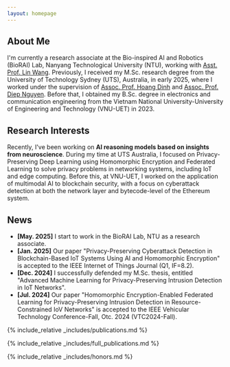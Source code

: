 ```yaml
---
layout: homepage
---
```


## About Me

I'm currently a research associate at the Bio-inspired AI and Robotics (BioRAI) Lab, Nanyang Technological University (NTU), working with [Asst. Prof. Lin Wang](https://scholar.google.com/citations?user=SReb2csAAAAJ&hl=en). Previously, I received my M.Sc. research degree from the University of Technology Sydney (UTS), Australia, in early 2025, where I worked under the supervision of [Assoc. Prof. Hoang Dinh](https://sites.google.com/view/dinh-thai-hoang/) and [Assoc. Prof. Diep Nguyen](https://sites.google.com/view/diep-n-nguyen/). Before that, I obtained my B.Sc. degree in electronics and communication engineering from the Vietnam National University-University of Engineering and Technology (VNU-UET) in 2023. 

## Research Interests

Recently, I've been working on **AI reasoning models based on insights from neuroscience**. During my time at UTS Australia, I focused on Privacy-Preserving Deep Learning using Homomorphic Encryption and Federated Learning to solve privacy problems in networking systems, including IoT and edge computing. Before this, at VNU-UET, I worked on the application of multimodal AI to blockchain security, with a focus on cyberattack detection at both the network layer and bytecode-level of the Ethereum system.

## News

- **[May. 2025]** I start to work in the BioRAI Lab, NTU as a research associate.
- **[Jan. 2025]** Our paper "Privacy-Preserving Cyberattack Detection in Blockchain-Based IoT Systems Using AI and Homomorphic Encryption" is accepted to the IEEE Internet of Things Journal (Q1, IF=8.2).
- **[Dec. 2024]** I successfully defended my M.Sc. thesis, entitled "Advanced Machine Learning for Privacy-Preserving Intrusion Detection in IoT Networks".
- **[Jul. 2024]** Our paper "Homomorphic Encryption-Enabled Federated Learning for Privacy-Preserving Intrusion Detection in Resource-Constrained IoV Networks" is accepted to the IEEE Vehicular Technology Conference-Fall, Otc. 2024 (VTC2024-Fall).

{% include_relative _includes/publications.md %}

{% include_relative _includes/full_publications.md %}

{% include_relative _includes/honors.md %}
